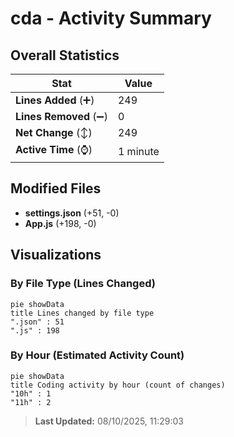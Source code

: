 # cda - Activity Summary 

## Overall Statistics

| Stat                   | Value                                                             |
| ---------------------- | ----------------------------------------------------------------- |
| **Lines Added** (➕)   | 249                                          |
| **Lines Removed** (➖) | 0                                        |
| **Net Change** (↕)    | 249                |
| **Active Time** (⌚)   | 1 minute |


## Modified Files
- **settings.json** (+51, -0)
- **App.js** (+198, -0)

## Visualizations

### By File Type (Lines Changed)

```mermaid
pie showData
title Lines changed by file type
".json" : 51
".js" : 198
```

### By Hour (Estimated Activity Count)

```mermaid
pie showData
title Coding activity by hour (count of changes)
"10h" : 1
"11h" : 2
```


> **Last Updated:** 08/10/2025, 11:29:03
